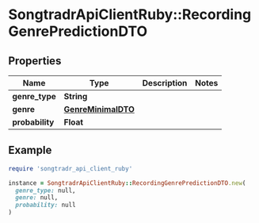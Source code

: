 # SongtradrApiClientRuby::RecordingGenrePredictionDTO

## Properties

| Name | Type | Description | Notes |
| ---- | ---- | ----------- | ----- |
| **genre_type** | **String** |  |  |
| **genre** | [**GenreMinimalDTO**](GenreMinimalDTO.md) |  |  |
| **probability** | **Float** |  |  |

## Example

```ruby
require 'songtradr_api_client_ruby'

instance = SongtradrApiClientRuby::RecordingGenrePredictionDTO.new(
  genre_type: null,
  genre: null,
  probability: null
)
```

